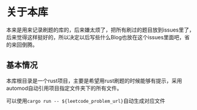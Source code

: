 # 关于本库

本来是用来记录刷题的库的，后来嫌太烦了，把所有刷过的题目放到issues里了，后来觉得这样挺好的，所以决定以后写些什么Blog也放在这个issues里面吧，省的来回倒腾。

## 基本情况

本库根目录是一个rust项目，主要是希望用rust刷题的时候能够有提示，采用automod自动引用项目指定文件夹下的所有文件。

可以使用`cargo run -- ${leetcode_problem_url}`自动生成对应文件